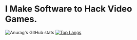 # I Make Software to Hack Video Games.

![Anurag's GitHub stats](https://github-readme-stats.vercel.app/api?username=Cracko298&show_icons=true&theme=dark&count_private=true&show_icons=true)
[![Top Langs](https://github-readme-stats.vercel.app/api/top-langs/?username=Cracko298&layout=compact&theme=dark&count_private=true&show_icons=true)](https://github.com/anuraghazra/github-readme-stats)

